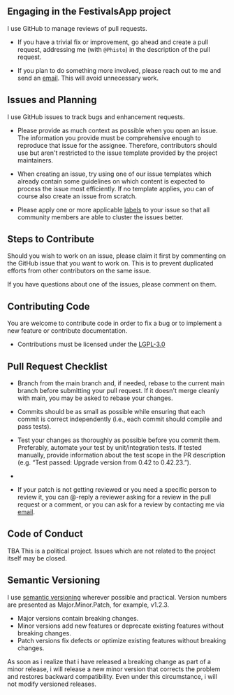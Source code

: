 ## Engaging in the FestivalsApp project

I use GitHub to manage reviews of pull requests.

* If you have a trivial fix or improvement, go ahead and create a pull request, addressing me (with `@Phisto`) in the description of the pull request.

* If you plan to do something more involved, please reach out to me and send an [email](mailto:simon.cay.gaus@gmail.com). This will avoid unnecessary work.


## Issues and Planning

I use GitHub issues to track bugs and enhancement requests.

* Please provide as much context as possible when you open an issue. The information you provide must be comprehensive enough to reproduce that issue for the assignee. Therefore, contributors should use but aren't restricted to the issue template provided by the project maintainers.

* When creating an issue, try using one of our issue templates which already contain some guidelines on which content is expected to process the issue most efficiently. If no template applies, you can of course also create an issue from scratch.

* Please apply one or more applicable [labels](https://github.com/Festivals-App/festivals-documentation/labels) to your issue so that all community members are able to cluster the issues better.

## Steps to Contribute

Should you wish to work on an issue, please claim it first by commenting on the GitHub issue that you want to work on. This is to prevent duplicated efforts from other contributors on the same issue.

If you have questions about one of the issues, please comment on them.

## Contributing Code

You are welcome to contribute code in order to fix a bug or to implement a new feature or contribute documentation.

* Contributions must be licensed under the [LGPL-3.0](LICENSE)

## Pull Request Checklist

* Branch from the main branch and, if needed, rebase to the current main branch before submitting your pull request. If it doesn't merge cleanly with main, you may be asked to rebase your changes.

* Commits should be as small as possible while ensuring that each commit is correct independently (i.e., each commit should compile and pass tests).

* Test your changes as thoroughly as possible before you commit them. Preferably, automate your test by unit/integration tests. If tested manually, provide information about the test scope in the PR description (e.g. “Test passed: Upgrade version from 0.42 to 0.42.23.”).
* 
* If your patch is not getting reviewed or you need a specific person to review it, you can @-reply a reviewer asking for a review in the pull request or a comment, or you can ask for a review by contacting me via [email](mailto:simon.cay.gaus@gmail.com).

## Code of Conduct

TBA
This is a political project. Issues which are not related to the project itself may be closed.

## Semantic Versioning

I use [semantic versioning](https://semver.org/) wherever possible and practical.  Version numbers are presented as Major.Minor.Patch, for example, v1.2.3.

- Major versions contain breaking changes.
- Minor versions add new features or deprecate existing features without breaking changes.
- Patch versions fix defects or optimize existing features without breaking changes.

As soon as i realize that i have released a breaking change as part of a minor release, i will release a new minor version that corrects the problem and restores backward compatibility.
Even under this circumstance, i will not modify versioned releases.